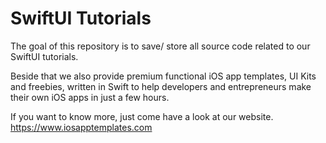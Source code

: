 # SwiftUI Tutorials

The goal of this repository is to save/ store all source code related to our SwiftUI tutorials.

Beside that we also provide premium functional iOS app templates, UI Kits and freebies, written in Swift to help developers and entrepreneurs make their own iOS apps in just a few hours.

If you want to know more, just come have a look at our website. https://www.iosapptemplates.com
